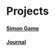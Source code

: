 # Projects
#### [Simon Game](https://francesdallatorre.github.io/Simon/)
#### [Journal](https://journal-2021.herokuapp.com)

